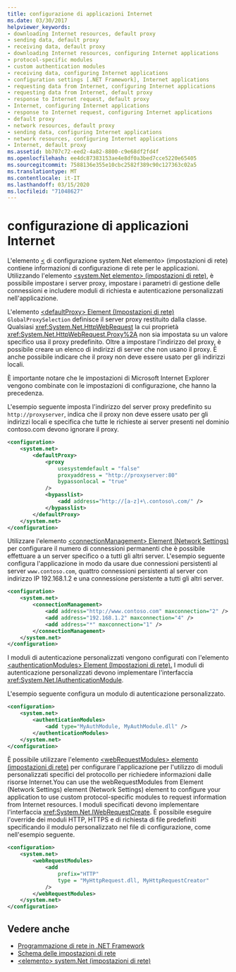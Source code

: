 ```yaml
---
title: configurazione di applicazioni Internet
ms.date: 03/30/2017
helpviewer_keywords:
- downloading Internet resources, default proxy
- sending data, default proxy
- receiving data, default proxy
- downloading Internet resources, configuring Internet applications
- protocol-specific modules
- custom authentication modules
- receiving data, configuring Internet applications
- configuration settings [.NET Framework], Internet applications
- requesting data from Internet, configuring Internet applications
- requesting data from Internet, default proxy
- response to Internet request, default proxy
- Internet, configuring Internet applications
- response to Internet request, configuring Internet applications
- default proxy
- network resources, default proxy
- sending data, configuring Internet applications
- network resources, configuring Internet applications
- Internet, default proxy
ms.assetid: bb707c72-eed2-4a82-8800-c9e68df2fd4f
ms.openlocfilehash: ee4dc87383153ae4e8df0a3bed7cce5220e65405
ms.sourcegitcommit: 7588136e355e10cbc2582f389c90c127363c02a5
ms.translationtype: MT
ms.contentlocale: it-IT
ms.lasthandoff: 03/15/2020
ms.locfileid: "71048627"
---
```

# <a name="configuring-internet-applications"></a>configurazione di applicazioni Internet
L'elemento [ \<](../configure-apps/file-schema/network/system-net-element-network-settings.md) di configurazione system.Net elemento> (impostazioni di rete) contiene informazioni di configurazione di rete per le applicazioni. Utilizzando l'elemento [ \<system.Net elemento> (impostazioni di rete),](../configure-apps/file-schema/network/system-net-element-network-settings.md) è possibile impostare i server proxy, impostare i parametri di gestione delle connessioni e includere moduli di richiesta e autenticazione personalizzati nell'applicazione.  
  
 L'elemento [ \<defaultProxy> Element (Impostazioni di rete)](../configure-apps/file-schema/network/defaultproxy-element-network-settings.md) `GlobalProxySelection` definisce il server proxy restituito dalla classe. Qualsiasi <xref:System.Net.HttpWebRequest> la cui proprietà <xref:System.Net.HttpWebRequest.Proxy%2A> non sia impostata su un valore specifico usa il proxy predefinito. Oltre a impostare l'indirizzo del proxy, è possibile creare un elenco di indirizzi di server che non usano il proxy. È anche possibile indicare che il proxy non deve essere usato per gli indirizzi locali.  
  
 È importante notare che le impostazioni di Microsoft Internet Explorer vengono combinate con le impostazioni di configurazione, che hanno la precedenza.  
  
 L'esempio seguente imposta l'indirizzo del server proxy predefinito su `http://proxyserver`, indica che il proxy non deve essere usato per gli indirizzi locali e specifica che tutte le richieste ai server presenti nel dominio contoso.com devono ignorare il proxy.  
  
```xml  
<configuration>  
    <system.net>  
        <defaultProxy>  
            <proxy  
                usesystemdefault = "false"  
                proxyaddress = "http://proxyserver:80"  
                bypassonlocal = "true"  
            />  
            <bypasslist>  
                <add address="http://[a-z]+\.contoso\.com/" />  
            </bypasslist>  
        </defaultProxy>  
    </system.net>  
</configuration>  
```  
  
 Utilizzare l'elemento [ \<connectionManagement> Element (Network Settings)](../configure-apps/file-schema/network/connectionmanagement-element-network-settings.md) per configurare il numero di connessioni permanenti che è possibile effettuare a un server specifico o a tutti gli altri server. L'esempio seguente configura l'applicazione in modo da usare due connessioni persistenti al server `www.contoso.com`, quattro connessioni persistenti al server con indirizzo IP 192.168.1.2 e una connessione persistente a tutti gli altri server.  
  
```xml  
<configuration>  
    <system.net>  
        <connectionManagement>  
            <add address="http://www.contoso.com" maxconnection="2" />  
            <add address="192.168.1.2" maxconnection="4" />  
            <add address="*" maxconnection="1" />  
        </connectionManagement>  
    </system.net>  
</configuration>  
```  
  
 I moduli di autenticazione personalizzati vengono configurati con l'elemento [ \<authenticationModules> Element (Impostazioni di rete).](../configure-apps/file-schema/network/authenticationmodules-element-network-settings.md) I moduli di autenticazione personalizzati devono implementare l'interfaccia <xref:System.Net.IAuthenticationModule>.  
  
 L'esempio seguente configura un modulo di autenticazione personalizzato.  
  
```xml  
<configuration>  
    <system.net>  
        <authenticationModules>  
            <add type="MyAuthModule, MyAuthModule.dll" />  
        </authenticationModules>  
    </system.net>  
</configuration>  
```  
  
 È possibile utilizzare l'elemento [ \<webRequestModules> elemento (impostazioni di rete)](../configure-apps/file-schema/network/webrequestmodules-element-network-settings.md) per configurare l'applicazione per l'utilizzo di moduli personalizzati specifici del protocollo per richiedere informazioni dalle risorse Internet.You can use the webRequestModules from Element (Network Settings) element (Network Settings) element to configure your application to use custom protocol-specific modules to request information from Internet resources. I moduli specificati devono implementare l'interfaccia <xref:System.Net.IWebRequestCreate>. È possibile eseguire l'override dei moduli HTTP, HTTPS e di richiesta di file predefiniti specificando il modulo personalizzato nel file di configurazione, come nell'esempio seguente.  
  
```xml  
<configuration>  
    <system.net>  
        <webRequestModules>  
            <add  
                prefix="HTTP"  
                type = "MyHttpRequest.dll, MyHttpRequestCreator"  
            />  
        </webRequestModules>  
    </system.net>  
</configuration>  
```  
  
## <a name="see-also"></a>Vedere anche

- [Programmazione di rete in .NET Framework](index.md)
- [Schema delle impostazioni di rete](../configure-apps/file-schema/network/index.md)
- [\<elemento> system.Net (impostazioni di rete)](../configure-apps/file-schema/network/system-net-element-network-settings.md)
